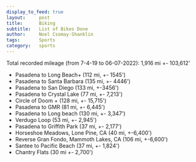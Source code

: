 ```yaml
---
display_to_feed: true
layout:     post
title:      Biking
subtitle:   List of Bikes Done
author:     Noel Csomay-Shanklin
tags:       Sports
category:   sports
---
```

<!-- Start Writing Below in Markdown -->
Total recorded mileage (from 7-4-19 to 06-07-2022): 1,916 mi +- 103,612'

* Pasadena to Long Beach+ (112 mi, +- 1545')
* Pasadena to Santa Barbara (135 mi, +- 4446')
* Pasadena to San Diego (133 mi, +-3456')
* Pasadena to Crystal Lake (77 mi, +- 7,213')
* Circle of Doom + (128 mi, +- 15,715')
* Pasadena to GMR (81 mi, +- 6,445')
* Pasadena to Long beach (130 mi, +- 3,347')
* Verdugo Loop (53 mi, +- 2,945')
* Pasadena to Griffith Park (37 mi, +- 2,177')
* Horseshoe Meadows, Lone Pine, CA (40 mi, +-6,400')
* Reverse Gran Fondo, Mammoth Lakes, CA (106 mi, +-6,600')
* Santee to Pacific Beach (37 mi, +- 1,824')
* Chantry Flats (30 mi +- 2,700')

